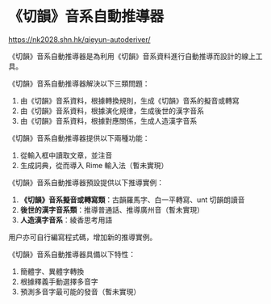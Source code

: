 # 《切韻》音系自動推導器

<https://nk2028.shn.hk/qieyun-autoderiver/>

《切韻》音系自動推導器是為利用《切韻》音系資料進行自動推導而設計的線上工具。

《切韻》音系自動推導器解決以下三類問題：

1. 由《切韻》音系資料，根據轉換規則，生成《切韻》音系的擬音或轉寫
1. 由《切韻》音系資料，根據演化規律，生成後世的漢字音系
1. 由《切韻》音系資料，根據對應關係，生成人造漢字音系

《切韻》音系自動推導器提供以下兩種功能：

1. 從輸入框中讀取文章，並注音
1. 生成詞典，從而導入 Rime 輸入法（暫未實現）

《切韻》音系自動推導器預設提供以下推導實例：

1. **《切韻》音系擬音或轉寫類**：古韻羅馬字、白一平轉寫、unt 切韻朗讀音
1. **後世的漢字音系類**：推導普通話、推導廣州音（暫未實現）
1. **人造漢字音系**：綾香思考用語

用户亦可自行編寫程式碼，增加新的推導實例。

《切韻》音系自動推導器具備以下特性：

1. 簡體字、異體字轉換
1. 根據釋義手動選擇多音字
1. 預測多音字最可能的發音（暫未實現）
